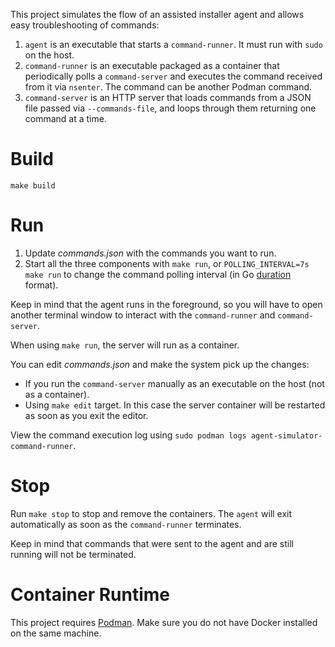 This project simulates the flow of an assisted installer agent and allows
easy troubleshooting of commands:

1. `agent` is an executable that starts a `command-runner`. It must run with `sudo` on the host.
2. `command-runner` is an executable packaged as a container that periodically polls a `command-server` 
   and executes the command received from it via `nsenter`. The command can be another Podman command.
3. `command-server` is an HTTP server that loads commands from a JSON file passed via `--commands-file`, 
   and loops through them returning one command at a time.

# Build

`make build`

# Run

1. Update _commands.json_ with the commands you want to run. 
2. Start all the three components with `make run`, 
   or `POLLING_INTERVAL=7s make run` to change the command polling interval 
   (in Go [duration](https://golang.org/pkg/time/#ParseDuration) format).

Keep in mind that the agent runs in the foreground, so you will have to open another terminal 
window to interact with the `command-runner` and `command-server`.

When using `make run`, the server will run as a container.

You can edit _commands.json_ and make the system pick up the changes:
- If you run the `command-server` manually as an executable on the host (not as a container).
- Using `make edit` target. In this case the server container will be restarted as soon as you exit the editor.

View the command execution log using `sudo podman logs agent-simulator-command-runner`.

# Stop

Run `make stop` to stop and remove the containers.
The `agent` will exit automatically as soon as the `command-runner` terminates.

Keep in mind that commands that were sent to the agent and are still running will not be terminated.

# Container Runtime

This project requires [Podman](https://podman.io/).
Make sure you do not have Docker installed on the same machine.